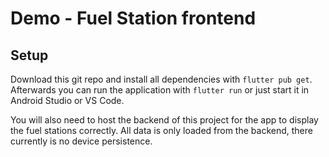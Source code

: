 # Demo - Fuel Station frontend

## Setup
Download this git repo and install all dependencies with `flutter pub get`. Afterwards
you can run the application with `flutter run` or just start it in Android Studio or
VS Code. 

You will also need to host the backend of this project for the app to display the
fuel stations correctly. All data is only loaded from the backend, there currently is 
no device persistence.

